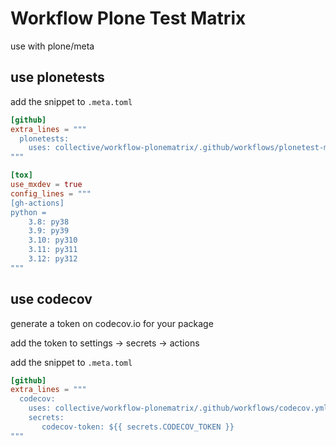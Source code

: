 # Workflow Plone Test Matrix

use with plone/meta

## use plonetests

add the snippet to `.meta.toml`

```toml
[github]
extra_lines = """
  plonetests:
    uses: collective/workflow-plonematrix/.github/workflows/plonetest-matrix.yml@main
"""

[tox]
use_mxdev = true
config_lines = """
[gh-actions]
python =
    3.8: py38
    3.9: py39
    3.10: py310
    3.11: py311
    3.12: py312
"""
```

## use codecov

generate a token on codecov.io for your package

add the token to settings -> secrets -> actions

add the snippet to `.meta.toml`

```toml
[github]
extra_lines = """
  codecov:
    uses: collective/workflow-plonematrix/.github/workflows/codecov.yml@main
    secrets:
       codecov-token: ${{ secrets.CODECOV_TOKEN }}
"""
```

